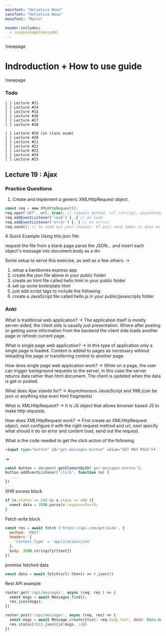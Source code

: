 ```yaml
---
mainfont: "Helvetica Neue"
sansfont: "Helvetica Neue"
monofont: "Menlo"

header-includes:
  - \usepackage{amssymb}
---
```


\newpage
# Indroduction + How to use guide 








\newpage 
### Todo 
```
[ ] Lecture #11
[ ] Lecture #14
[ ] Lecture #15
[ ] Lecture #16
[ ] Lecture #17
[ ] Lecture #18

[ ] Lecture #19 (in class exam)
[ ] Lecture #20
[ ] Lecture #21
[ ] Lecture #22
[ ] Lecture #23
[ ] Lecture #24
[ ] Lecture #25
```




## Lecture 19 : Ajax




### Practice Questions
1. Create and implement a generic XMLHttpRequest object. 
```js
const req = new XMLHttpRequest();
req.open('GET', url, true); // request method, url (string), asynchronous (boolean)
req.addEventListener('load') {..} // on load
req.addEventListener('error') {..} // on errror
req.send(); // to send out your request. If post send takes in data as arg
```

A Quick Example
Using this json file:

request the file from a blank page
parse the JSON… and insert each object's message into document.body as a div

Some setup to serve this exercise, as well as a few others: →

1. setup a barebones express app
2. create the json file above in your public folder
3. create an html file called hello.html in your public folder
4. set up some boilerplate html
5. just add script tags to include the following
6. create a JavaScript file called hello.js in your public/javascripts folder



### Anki
What is traditional web application?
-> The application itself is mostly server-sided, the client side is usually just presentation. Where after posting or getting some information from the backend the client side loads another page or refresh current page. 

What is single page web application?
-> In this type of application only a single page is loaded. Content is added to pages as necessary wihtout reloading the page or transferring control to another page. 


How does single page web application work?
-> While on a page, the user can trigger background requests to the server, in this case the server returns data rather than html document. The client is updated when the data is get or posted. 

What does Ajax stands for?
-> Asynchronous JavasScript and XML(can be json or anything else even html fragments)


What is XMLHttpRequest?
-> It is JS object that allows browser based JS to make http requests. 

How does XMLHttpRequest work?
-> First create an XMLHttpRequest object, next configure it with the right request method and url, next specify what should it do on error and content load, send out the request. 

What is the code needed to get the click action of the following 
```html
<input type="button" id="get-messages-button" value="GET MAH MSGS">?
```
-> 
```js 
const button = document.getElementByID('get-messages-button');
button.addEventListener('click', function (e) {
  ....
})

```


XHR sucess block
```js
if (x.status >= 200 && x.staus <= 400 ){
  const data = JSON.parse(x.responseText);
}
```
Fetch write block

```js
const res = await fetch ('https://api.com/get/asda', {
  method: 'POST'
  headers: {
    'Content-Type' = 'application/json'
  },
  body: JSON.stringify({text})
})
```
promise fetched data
```js
const data = await fetch(url).then(r => r.json())
```


Rest API example


```js
router.get('/api/messages', async (req, res ) => {
  const msgs = await Messages.find();
  res.json(msgs);
})

router.post('/api/messages', async (req, res) => {
  const msgs = await Message.create({text: req.body.text, date: Date.now()});
  res.status(201).json({id:msgs._id})
})

```















